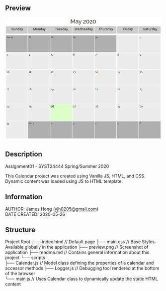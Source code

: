 ## Preview
![alt text](https://github.com/jamesyjh/calendar/blob/master/preview.png?raw=true)<br />

## Description

Assignment01 - SYST24444 Spring/Summer 2020

This Calendar project was created using Vanilla JS, HTML, and CSS.<br />
Dynamic content was loaded using JS to HTML template.

## Information
AUTHOR: James Hong (yjh0205@gmail.com)<br />
DATE CREATED: 2020-05-26


## Structure
 Project Root
 ├── index.html         // Default page
 ├── main.css           // Base Styles. Available globally in the application
 ├── preview.png        // Screenshot of application 
 ├── readme.md          // Contains general information about this project
 └── scripts             
     ├── Calendar.js    // Model class defining the properties of a calendar and accessor methods
     ├── Logger.js      // Debugging tool rendered at the bottom of the browser  
     └── main.js        // Uses Calendar class to dynamically update the static HTML content





